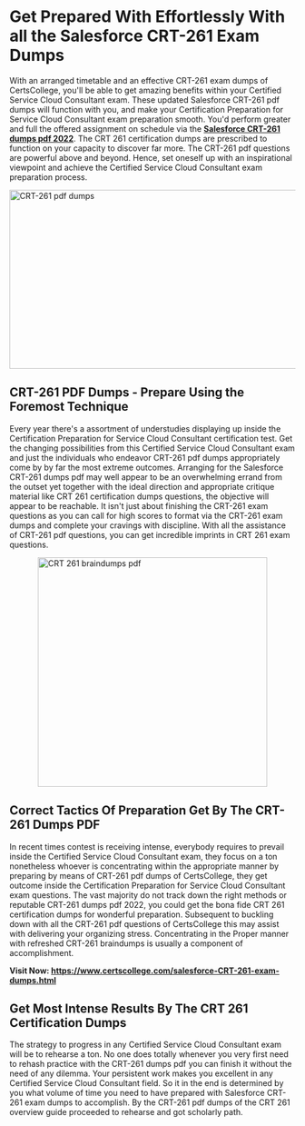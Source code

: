 <h1><strong>Get Prepared With Effortlessly With all the Salesforce CRT-261 Exam Dumps&nbsp;</strong></h1>
<p><span style="font-weight: 400;">With an arranged timetable and an effective  CRT-261 exam dumps of CertsCollege, you'll be able to get amazing benefits within your Certified Service Cloud Consultant exam. These updated Salesforce CRT-261 pdf dumps will function with you, and make your Certification Preparation for Service Cloud Consultant exam preparation smooth. You'd perform greater and full the offered assignment on schedule via the <strong><a href="https://www.certscollege.com/salesforce-CRT-261-exam-dumps.html">Salesforce CRT-261 dumps pdf 2022</a></strong>. The CRT 261 certification dumps are prescribed to function on your capacity to discover far more. The  CRT-261 pdf questions are powerful above and beyond. Hence, set oneself up with an inspirational viewpoint and achieve the Certified Service Cloud Consultant exam preparation process.&nbsp;</span></p>
<p><span style="font-weight: 400;"><img style="display: block; margin-left: auto; margin-right: auto;" src="https://i.ibb.co/CPDK3ps/Yellow-and-Blue-Initiative-Blog-Banner.png" alt="CRT-261 pdf dumps" width="559" height="315" /></span></p>
<h2><strong>CRT-261 PDF Dumps - Prepare Using the Foremost Technique</strong></h2>
<p><span style="font-weight: 400;">Every year there's a assortment of understudies displaying up inside the Certification Preparation for Service Cloud Consultant certification test. Get the changing possibilities from this Certified Service Cloud Consultant exam and just the individuals who endeavor CRT-261 pdf dumps appropriately come by by far the most extreme outcomes. Arranging for the Salesforce CRT-261 dumps pdf may well appear to be an overwhelming errand from the outset yet together with the ideal direction and appropriate critique material like CRT 261 certification dumps questions, the objective will appear to be reachable. It isn't just about finishing the CRT-261 exam questions as you can call for high scores to format via the CRT-261 exam dumps and complete your cravings with discipline. With all the assistance of CRT-261 pdf questions, you can get incredible imprints in CRT 261 exam questions.</span></p>
<p><span style="font-weight: 400;"><a href="https://tinyurl.com/y75vbh3m"><img style="display: block; margin-left: auto; margin-right: auto;" src="https://i.ibb.co/9tMrhdY/Teacher-Appreciation-Invitation.png" alt="CRT 261 braindumps pdf " width="404" height="404" /></a></span></p>
<h2><strong>Correct Tactics Of Preparation Get By The CRT-261 Dumps PDF</strong></h2>
<p><span style="font-weight: 400;">In recent times contest is receiving intense, everybody requires to prevail inside the Certified Service Cloud Consultant exam, they focus on a ton nonetheless whoever is concentrating within the appropriate manner by preparing by means of CRT-261 pdf dumps of CertsCollege, they get outcome inside the Certification Preparation for Service Cloud Consultant exam questions. The vast majority do not track down the right methods or reputable CRT-261 dumps pdf 2022, you could get the bona fide CRT 261 certification dumps for wonderful preparation. Subsequent to buckling down with all the  CRT-261 pdf questions of CertsCollege this may assist with delivering your organizing stress. Concentrating in the Proper manner with refreshed CRT-261 braindumps is usually a component of accomplishment.</span></p>
<p><span style="font-weight: 400;"><strong>Visit Now: <a href="https://www.certscollege.com/salesforce-CRT-261-exam-dumps.html">https://www.certscollege.com/salesforce-CRT-261-exam-dumps.html</a></strong></span></p>
<h2><strong>Get Most Intense Results By The CRT 261 Certification Dumps</strong></h2>
<p><span style="font-weight: 400;">The strategy to progress in any Certified Service Cloud Consultant exam will be to rehearse a ton. No one does totally whenever you very first need to rehash practice with the CRT-261 dumps pdf you can finish it without the need of any dilemma. Your persistent work makes you excellent in any Certified Service Cloud Consultant field. So it in the end is determined by you what volume of time you need to have prepared with Salesforce CRT-261 exam dumps to accomplish. By the CRT-261 pdf dumps of the CRT 261 overview guide proceeded to rehearse and got scholarly path.</span></p>
